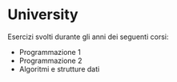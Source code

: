 # University
Esercizi svolti durante gli anni dei seguenti corsi:
- Programmazione 1
- Programmazione 2
- Algoritmi e strutture dati
